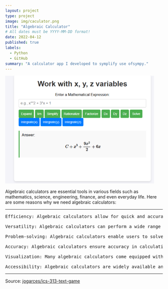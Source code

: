 ```yaml
---
layout: project
type: project
image: img/caculator.png
title: "Algebraic Calculator"
# All dates must be YYYY-MM-DD format!
date: 2022-04-12
published: true
labels:
  - Python
  - GitHub
summary: "A calculator app I developed to symplify use ofsympy."
---
```


<img class="img-fluid" src="../img/sweet.PNG">


Algebraic calculators are essential tools in various fields such as mathematics, science, engineering, finance, and even everyday life. Here are some reasons why we need algebraic calculators:
<hr>

<pre>
Efficiency: Algebraic calculators allow for quick and accurate calculations of complex algebraic expressions, equations, and functions. They can handle large numbers and intricate operations much faster than manual calculations, saving time and effort.

Versatility: Algebraic calculators can perform a wide range of mathematical tasks, including arithmetic operations, solving equations, graphing functions, calculating derivatives and integrals, and more. Their versatility makes them invaluable tools for students, professionals, and anyone needing to perform mathematical computations.

Problem-solving: Algebraic calculators enable users to solve a variety of mathematical problems efficiently. They provide step-by-step solutions, helping users understand the process and logic behind the calculations. This feature is particularly beneficial for students learning algebra, calculus, and other advanced mathematical concepts.

Accuracy: Algebraic calculators ensure accuracy in calculations, minimizing the risk of human error. They adhere to mathematical rules and formulas, eliminating calculation mistakes that could occur with manual methods. This reliability is crucial in fields where precision is paramount, such as engineering, finance, and scientific research.

Visualization: Many algebraic calculators come equipped with graphing capabilities, allowing users to visualize mathematical functions and equations. Graphs provide valuable insights into the behavior and properties of functions, helping users analyze data, identify patterns, and make informed decisions.

Accessibility: Algebraic calculators are widely available and accessible, with both physical handheld devices and software applications available for computers, smartphones, and tablets. This accessibility ensures that users can perform mathematical computations anytime, anywhere, making them indispensable tools for learning, work, and everyday tasks.
</pre>

<hr>

Source: <a href="https://github.com/jogarces/ics-313-text-game"><i class="large github icon "></i>jogarces/ics-313-text-game</a>
